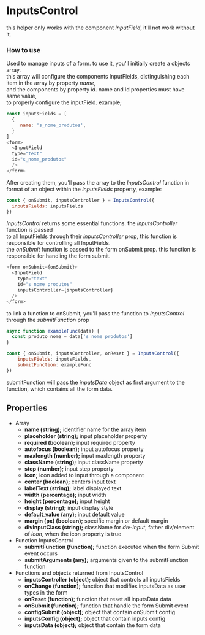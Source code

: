# InputsControl #
this helper only works with the component <i>InputField</i>, it'll not work without it.


<h3> How to use </h3>
Used to manage inputs of a form. to use it, you'll initially create a objects array.
<br/>
this array will configure the components InputFields, distinguishing each item in the array by property <i>name</i>,
<br/>
and the components by property <i>id</i>. name and id properties must have same value,
<br/> 
to properly configure the inputField. example;

<br/> 

```javascript
const inputsFields = [
  {
     name: 's_nome_produtos',  
  }
]
<form>
  <InputField
  type="text"
  id="s_nome_produtos" 
  />
</form>
```
After creating them, you'll pass the array to the <i>InputsControl</i> function in format of an object within the <i>inputsFields</i> property, example:

```javascript
const { onSubmit, inputsController } = InputsControl({
  inputsFields: inputsFields
})
```

<i>InputsControl</i> returns some essential functions. the <i>inputsController</i> function is passed
<br/>
to all InputFields through their <i>inputsController</i> prop, this function is responsible for controlling all InputFields.
<br/>
the <i>onSubmit</i> function is passed to the form onSubmit prop. this function is responsible for handling the form submit.
```javascript
<form onSubmit={onSubmit}>
  <InputField
    type="text"
    id="s_nome_produtos"
    inputsController={inputsController}
  />
</form>
```

to link a function to onSubmit, you'll pass the function to <i>InputsControl</i> through the <i>submitFunction</i> prop
```javascript
async function exampleFunc(data) {
  const produto_nome = data['s_nome_produtos']
}

const { onSubmit, inputsController, onReset } = InputsControl({
    inputsFields: inputsFields,
    submitFunction: exampleFunc
})
```
submitFunction will pass the <i>inputsData</i> object as first argument to the function, which contains all the form data.

<h2> Properties </h2>

<ul>
  <li>Array
    <ul>
      <li><b>name (string);</b> identifier name for the array item</li>
      <li><b>placeholder (string);</b> input placeholder property</li>
      <li><b>required (boolean);</b> input required property</li>
      <li><b>autofocus (boolean);</b> input autofocus property</li>
      <li><b>maxlength (number);</b> input maxlength property</li>
      <li><b>className (string);</b> input className property</li>
      <li><b>step (number);</b> input step property</li>
      <li><b>icon;</b> icon added to input through a component</li>
      <li><b>center (boolean);</b> centers input text</li>
      <li><b>labelText (string);</b> label displayed text</li>
      <li><b>width (percentage);</b> input width</li>
      <li><b>height (percentage);</b> input height</li>
      <li><b>display (string);</b> input display style</li>
      <li><b>default_value (any);</b> input default value</li>
      <li><b>margin (px) (boolean);</b> specific margin or default margin</li>
      <li><b>divInputClass (string);</b> className for <i>div-input</i>, father div/element of <i>icon</i>, when the icon property is true</li>
    </ul>
  </li>
  <li>Function InputsControl
    <ul>
      <li><b>submitFunction (function);</b> function executed when the form Submit event occurs</li>
      <li><b>submitArguments (any);</b> arguments given to the submitFunction function</li>
    </ul>
  </li>
  <li>Functions and objects returned from InputsControl
    <ul>
      <li><b>inputsController (object);</b> object that controls all inputsFields</li>
      <li><b>onChange (function);</b> function that modifies inputsData as user types in the form</li>
      <li><b>onReset (function);</b> function that reset all inputsData data</li>
      <li><b>onSubmit (function);</b> function that handle the form Submit event</li>
      <li><b>configSubmit (object);</b> object that contain onSubmit config</li>
      <li><b>inputsConfig (object);</b> object that contain inputs config</li>
      <li><b>inputsData (object);</b> object that contain the form data</li>
    </ul>
  </li>
</ul>